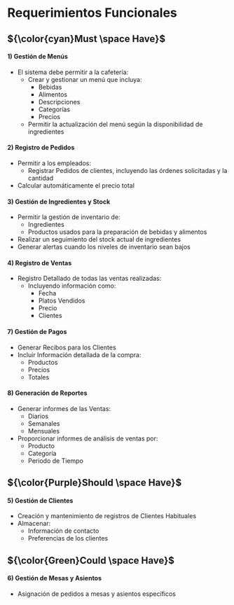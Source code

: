 # Requerimientos Funcionales

## ${\color{cyan}Must \space Have}$
#### 1) Gestión de Menús
- El sistema debe permitir a la cafetería:
	- Crear y gestionar un menú que incluya:
		- Bebidas
		- Alimentos
		- Descripciones
		- Categorías
		- Precios
	- Permitir la actualización del menú según la disponibilidad de ingredientes
	
#### 2) Registro de Pedidos
- Permitir a los empleados:
	- Registrar Pedidos de clientes, incluyendo las órdenes solicitadas y la cantidad
- Calcular automáticamente el precio total
	
#### 3) Gestión de Ingredientes y Stock
- Permitir la gestión de inventario de:
	- Ingredientes
	- Productos usados para la preparación de bebidas y alimentos
- Realizar un seguimiento del stock actual de ingredientes
- Generar alertas cuando los niveles de inventario sean bajos
	
#### 4) Registro de Ventas
- Registro Detallado de todas las ventas realizadas:
	- Incluyendo información como:
		- Fecha
		- Platos Vendidos
		- Precio
		- Clientes
	
#### 7) Gestión de Pagos
- Generar Recibos para los Clientes
- Incluir Información detallada de la compra:
	- Productos
	- Precios
	- Totales

#### 8) Generación de Reportes
- Generar informes de las Ventas:
	- Diarios
	- Semanales
	- Mensuales
- Proporcionar informes de análisis de ventas por:
	- Producto
	- Categoría
	- Periodo de Tiempo
	
## ${\color{Purple}Should \space Have}$
#### 5) Gestión de Clientes
- Creación y mantenimiento de registros de Clientes Habituales
- Almacenar:
	- Información de contacto
	- Preferencias de los clientes
	
## ${\color{Green}Could \space Have}$
#### 6) Gestión de Mesas y Asientos
- Asignación de pedidos a mesas y asientos específicos
	